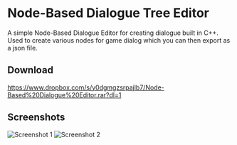# Node-Based Dialogue Tree Editor 

A simple Node-Based Dialogue Editor for creating dialogue built in C++.
Used to create various nodes for game dialog which you can then export as a json file.

## Download

https://www.dropbox.com/s/y0dgmgzsrpajlb7/Node-Based%20Dialogue%20Editor.rar?dl=1

## Screenshots

![Screenshot 1](https://raw.githubusercontent.com/LiamBotha/LiamBotha.github.io/tree/master/images/Dialogue01.png)
![Screenshot 2](https://raw.githubusercontent.com/LiamBotha/LiamBotha.github.io/tree/master/images/Dialogue02.png)
